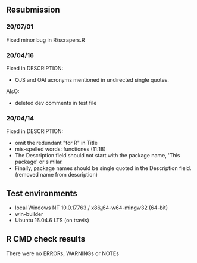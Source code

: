 ## Resubmission

### 20/07/01

Fixed minor bug in R/scrapers.R 

### 20/04/16

Fixed in DESCRIPTION:
- OJS and OAI acronyms mentioned in undirected single quotes.

AlsO:
- deleted dev comments in test file

### 20/04/14

Fixed in DESCRIPTION:
- omit the redundant "for R" in Title
- mis-spelled words: functiones (11:18)
- The Description field should not start with the package name, 'This package' or similar.
- Finally, package names should be single quoted in the Description field. (removed name from description)

## Test environments

* local Windows NT 10.0.17763 / x86_64-w64-mingw32 (64-bit)
* win-builder
* Ubuntu 16.04.6 LTS (on travis)

## R CMD check results

There were no ERRORs, WARNINGs or NOTEs
